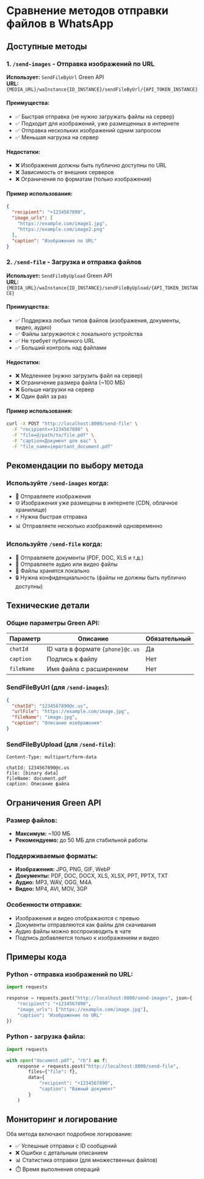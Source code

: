 # Сравнение методов отправки файлов в WhatsApp

## Доступные методы

### 1. `/send-images` - Отправка изображений по URL

**Использует:** `SendFileByUrl` Green API  
**URL:** `{MEDIA_URL}/waInstance{ID_INSTANCE}/sendFileByUrl/{API_TOKEN_INSTANCE}`

#### Преимущества:
- ✅ Быстрая отправка (не нужно загружать файлы на сервер)
- ✅ Подходит для изображений, уже размещенных в интернете
- ✅ Отправка нескольких изображений одним запросом
- ✅ Меньшая нагрузка на сервер

#### Недостатки:
- ❌ Изображения должны быть публично доступны по URL
- ❌ Зависимость от внешних серверов
- ❌ Ограничения по форматам (только изображения)

#### Пример использования:
```json
{
  "recipient": "+1234567890",
  "image_urls": [
    "https://example.com/image1.jpg",
    "https://example.com/image2.png"
  ],
  "caption": "Изображения по URL"
}
```

### 2. `/send-file` - Загрузка и отправка файлов

**Использует:** `SendFileByUpload` Green API  
**URL:** `{MEDIA_URL}/waInstance{ID_INSTANCE}/sendFileByUpload/{API_TOKEN_INSTANCE}`

#### Преимущества:
- ✅ Поддержка любых типов файлов (изображения, документы, видео, аудио)
- ✅ Файлы загружаются с локального устройства
- ✅ Не требует публичного URL
- ✅ Больший контроль над файлами

#### Недостатки:
- ❌ Медленнее (нужно загрузить файл на сервер)
- ❌ Ограничение размера файла (~100 МБ)
- ❌ Больше нагрузки на сервер
- ❌ Один файл за раз

#### Пример использования:
```bash
curl -X POST "http://localhost:8000/send-file" \
  -F "recipient=+1234567890" \
  -F "file=@/path/to/file.pdf" \
  -F "caption=Документ для вас" \
  -F "file_name=important_document.pdf"
```

## Рекомендации по выбору метода

### Используйте `/send-images` когда:
- 📸 Отправляете изображения
- 🌐 Изображения уже размещены в интернете (CDN, облачное хранилище)
- ⚡ Нужна быстрая отправка
- 📊 Отправляете несколько изображений одновременно

### Используйте `/send-file` когда:
- 📄 Отправляете документы (PDF, DOC, XLS и т.д.)
- 🎵 Отправляете аудио или видео файлы
- 💾 Файлы хранятся локально
- 🔒 Нужна конфиденциальность (файлы не должны быть публично доступны)

## Технические детали

### Общие параметры Green API:

| Параметр | Описание | Обязательный |
|----------|----------|--------------|
| `chatId` | ID чата в формате `{phone}@c.us` | Да |
| `caption` | Подпись к файлу | Нет |
| `fileName` | Имя файла с расширением | Нет |

### SendFileByUrl (для `/send-images`):
```json
{
  "chatId": "1234567890@c.us",
  "urlFile": "https://example.com/image.jpg",
  "fileName": "image.jpg",
  "caption": "Описание изображения"
}
```

### SendFileByUpload (для `/send-file`):
```
Content-Type: multipart/form-data

chatId: 1234567890@c.us
file: [binary data]
fileName: document.pdf
caption: Описание файла
```

## Ограничения Green API

### Размер файлов:
- **Максимум:** ~100 МБ
- **Рекомендуемо:** до 50 МБ для стабильной работы

### Поддерживаемые форматы:
- **Изображения:** JPG, PNG, GIF, WebP
- **Документы:** PDF, DOC, DOCX, XLS, XLSX, PPT, PPTX, TXT
- **Аудио:** MP3, WAV, OGG, M4A
- **Видео:** MP4, AVI, MOV, 3GP

### Особенности отправки:
- Изображения и видео отображаются с превью
- Документы отправляются как файлы для скачивания
- Аудио файлы можно воспроизводить в чате
- Подпись добавляется только к изображениям и видео

## Примеры кода

### Python - отправка изображений по URL:
```python
import requests

response = requests.post("http://localhost:8000/send-images", json={
    "recipient": "+1234567890",
    "image_urls": ["https://example.com/image.jpg"],
    "caption": "Изображение по URL"
})
```

### Python - загрузка файла:
```python
import requests

with open("document.pdf", "rb") as f:
    response = requests.post("http://localhost:8000/send-file", 
        files={"file": f},
        data={
            "recipient": "+1234567890",
            "caption": "Важный документ"
        }
    )
```

## Мониторинг и логирование

Оба метода включают подробное логирование:
- ✅ Успешные отправки с ID сообщений
- ❌ Ошибки с детальным описанием
- 📊 Статистика отправки (для множественных файлов)
- ⏱️ Время выполнения операций